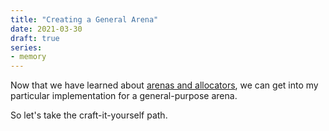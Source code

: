 ```yaml
---
title: "Creating a General Arena"
date: 2021-03-30
draft: true
series:
- memory
---
```


Now that we have learned about [arenas and allocators](/posts/introduction-to-allocators-and-arenas.md), we can get into my particular implementation for a general-purpose arena.

So let's take the craft-it-yourself path.
